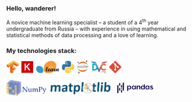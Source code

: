 ### Hello, wanderer!

A novice machine learning specialist – a student of a 4<sup>th</sup> year undergraduate from Russia
– with experience in using mathematical and statistical methods of data processing and a love of
learning.

### My technologies stack:

[<img alt="TensorFlow" height="35px" src="https://raw.githubusercontent.com/Yoskutik/Yoskutik/master/images/TensorFlow.svg" />][site]
[<img alt="Keras" height="35px" src="https://raw.githubusercontent.com/Yoskutik/Yoskutik/master/images/Keras.svg" />][site]
[<img alt="Scikit Learn" height="35px" src="https://raw.githubusercontent.com/Yoskutik/Yoskutik/master/images/Scikit-Learn.svg" />][site]
[<img alt="Python" height="35px" src="https://raw.githubusercontent.com/Yoskutik/Yoskutik/master/images/Python.svg" />][site]
[<img alt="Jupyter" height="35px" src="https://raw.githubusercontent.com/Yoskutik/Yoskutik/master/images/Jupyter.svg" />][site]
[<img alt="DVC" height="35px" src="https://raw.githubusercontent.com/Yoskutik/Yoskutik/master/images/DVC.svg" />][site]
[<img alt="Git" height="35px" src="https://raw.githubusercontent.com/Yoskutik/Yoskutik/master/images/Git.svg" />][site]

[<img alt="NumPy" height="42px" src="https://raw.githubusercontent.com/Yoskutik/Yoskutik/master/images/NumPy.svg" />][site]
[<img alt="Matplotlib" height="42px" src="https://raw.githubusercontent.com/Yoskutik/Yoskutik/master/images/Matplotlib.svg" />][site] 
[<img alt="Pandas" height="42px" src="https://raw.githubusercontent.com/Yoskutik/Yoskutik/master/images/Pandas.svg" />][site] 




[site]: https://github.com/Yoskutik
